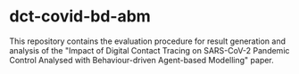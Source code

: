 # dct-covid-bd-abm
This repository contains the evaluation procedure for result generation and analysis of  the "Impact of Digital Contact Tracing on SARS-CoV-2 Pandemic Control Analysed with Behaviour-driven Agent-based Modelling" paper.

